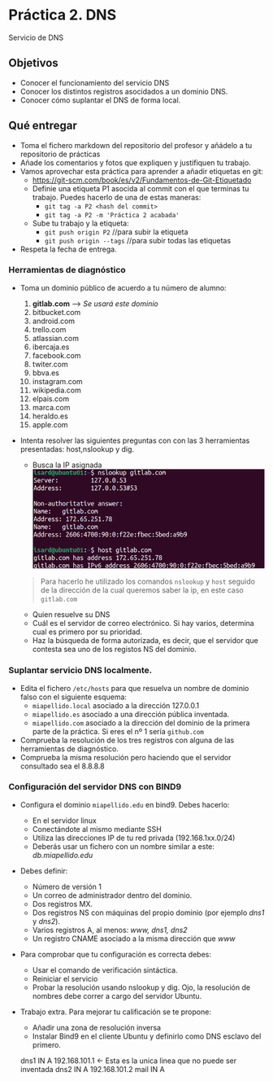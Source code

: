 # Práctica 2. DNS

Servicio de DNS

## Objetivos

- Conocer el funcionamiento del servicio DNS
- Conocer los distintos registros asocidados a un dominio DNS.
- Conocer cómo suplantar el DNS de forma local.

## Qué entregar

- Toma el fichero markdown del repositorio del profesor y añádelo a tu repositorio de prácticas
- Añade los comentarios y fotos que expliquen y justifiquen tu trabajo.
- Vamos aprovechar esta práctica para aprender a añadir etiquetas en git:
  - https://git-scm.com/book/es/v2/Fundamentos-de-Git-Etiquetado
  - Definie una etiqueta P1 asocida al commit con el que terminas tu trabajo. Puedes hacerlo de una de estas maneras:
    - `git tag -a P2 <hash del commit>`
    - `git tag -a P2 -m 'Práctica 2 acabada'`
  - Sube tu trabajo y la etiqueta:
    - `git push origin P2`  //para subir la etiqueta
    - `git push origin --tags` //para subir todas las etiquetas
- Respeta la fecha de entrega.

### Herramientas de diagnóstico

- Toma un dominio público de acuerdo a tu número de alumno:
  1. **gitlab.com** --> _Se usará este dominio_
  2. bitbucket.com
  3. android.com
  4. trello.com
  5. atlassian.com
  6. ibercaja.es
  7. facebook.com
  8. twiter.com
  9. bbva.es
  10. instagram.com
  11. wikipedia.com
  12. elpais.com
  13. marca.com
  14. heraldo.es
  15. apple.com

- Intenta resolver las siguientes preguntas con con las 3 herramientas presentadas: host,nslookup y dig.
  - Busca la IP asignada
  ![](img/1.png)
  > Para hacerlo he utilizado los comandos `nslookup` y `host` seguido de la dirección de la cual queremos saber la ip, en este caso `gitlab.com`

  - Quien resuelve su DNS
  ![]()
  - Cuál es el servidor de correo electrónico. Si hay varios, determina cual es primero por su prioridad.
  - Haz la búsqueda de forma autorizada, es decir, que el servidor que contesta sea uno de los registos NS del dominio.

### Suplantar servicio DNS localmente.

- Edita el fichero `/etc/hosts` para que resuelva un nombre de dominio falso con el siguiente esquema: 
  - `miapellido.local` asociado a la dirección 127.0.0.1
  - `miapellido.es` asociado a una dirección pública inventada.
  - `miapellido.com` asociado a la dirección del dominio de la primera parte de la práctica. Si eres el nº 1 sería `github.com`
- Comprueba la resolución de los tres registros con alguna de las herramientas de diagnóstico.
- Comprueba la misma resolución pero haciendo que el servidor consultado sea el 8.8.8.8

### Configuración del servidor  DNS con BIND9

- Configura el dominio `miapellido.edu` en bind9. Debes hacerlo:
  - En el servidor linux
  - Conectándote al mismo mediante SSH
  - Utiliza las direcciones IP de tu red privada (192.168.1xx.0/24)
  - Deberás usar un fichero con un nombre similar a este: *db.miapellido.edu*
- Debes definir:
  - Número de versión 1
  - Un correo de administrador dentro del dominio.
  - Dos registros MX.
  - Dos registros NS con máquinas del propio dominio (por ejemplo *dns1* y *dns2*).
  - Varios registros A, al menos: *www, dns1, dns2*
  - Un registro CNAME asociado a la misma dirección que *www*
- Para comprobar que tu configuración es correcta debes:
  - Usar el comando de verificación sintáctica.
  - Reiniciar el servicio
  - Probar la resolución usando nslookup y dig. Ojo, la resolución de nombres debe correr a cargo del servidor Ubuntu.
- Trabajo extra. Para mejorar tu calificación se te propone:
  - Añadir una zona de resolución inversa
  - Instalar Bind9 en el cliente Ubuntu y definirlo como DNS esclavo del primero.

  dns1 IN A 192.168.101.1 <- Esta es la unica linea que no puede ser inventada
  dns2 IN A 192.168.101.2
  mail IN A 